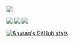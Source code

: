 <a href="https://velog.io/@rlawhddbs"><img src="https://img.shields.io/badge/Velog-3DDC84?style=flat-square&logo=Blogger&logoColor=white"/></a>

<img src="https://img.shields.io/badge/C-A8B9CC?style=flat-square&logo=C&logoColor=black"/> <img src="https://img.shields.io/badge/HTML5-E34F26?style=flat-square&logo=HTML5&logoColor=#E34F26"/> <img src="https://img.shields.io/badge/Spring Boot-6DB33FC?style=flat-square&logo=Spring Boot&logoColor=white"/>

[![Anurag's GitHub stats](https://github-readme-stats.vercel.app/api?username=rlawhddbs)](https://github.com/rlawhddbs/github-readme-stats)
